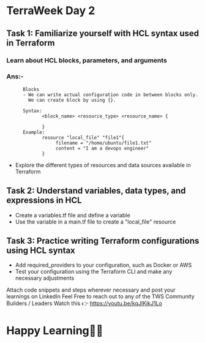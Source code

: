 # TerraWeek Day 2

## Task 1: Familiarize yourself with HCL syntax used in Terraform
### Learn about HCL blocks, parameters, and arguments
### Ans:-
          Blocks 
          - We can write actual configuration code in between blocks only. 
            We can create block by using {}.
            
          Syntax:
                 <block_name> <resource_type> <resource_name> {
                 
                 }
          Example:
                 resource "local_file" "file1"{
                      filename = "/home/ubuntu/file1.txt"
                      content = "I am a devops engineer"
                 }
                 
- Explore the different types of resources and data sources available in Terraform

## Task 2: Understand variables, data types, and expressions in HCL
- Create a variables.tf file and define a variable
- Use the variable in a main.tf file to create a "local_file" resource

## Task 3: Practice writing Terraform configurations using HCL syntax
- Add required_providers to your configuration, such as Docker or AWS
- Test your configuration using the Terraform CLI and make any necessary adjustments

Attach code snippets and steps wherever necessary and post your learnings on LinkedIn
Feel Free to reach out to any of the TWS Community Builders / Leaders
Watch this 👉 https://youtu.be/kqJIKjkJ1Lo

# Happy Learning🎉🚀

